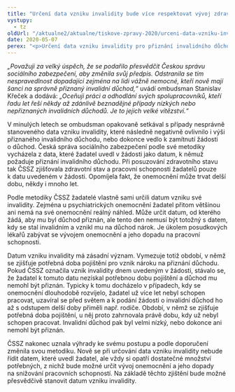 ```yaml
---
title: "Určení data vzniku invalidity bude více respektovat vývoj zdravotního stavu"
vystupy:
  - tz
oldUrl: "/aktualne2/aktualne/tiskove-zpravy-2020/urceni-data-vzniku-invalidity-bude-vice-respektovat-vyvoj-zdravotniho-stavu/"
date: 2020-05-07
perex: "<p>Určení data vzniku invalidity pro přiznání invalidního důchodu už by mělo vycházet výhradně z řádně zjištěného vývoje zdravotního stavu žadatele. Česká správa sociálního zabezpečení na doporučení ombudsmana změnila svůj vnitřní předpis a nebude už určení data vzniku invalidity odvíjet od data, které žadatel uvedl v žádosti o invalidní důchod. Datum se bude určovat podle vývoje zdravotního stavu ke dni, kdy invalidita skutečně vznikla.</p>"
---
```


<!-- imported from the old website -->

<p><i>„Považuji za velký úspěch, že se podařilo přesvědčit Českou správu sociálního zabezpečení, aby změnila svůj předpis. Odstranila se tím nespravedlnost dopadající zejména na lidi vážně nemocné, kteří nově mají šanci na správně přiznaný invalidní důchod,“</i> uvádí ombudsman Stanislav Křeček a dodává: <i>„Oceňuji práci a odhodlání svých spolupracovníků, kteří řadu let řeší někdy až zdánlivě beznadějné případy nízkých nebo nepřiznaných invalidních důchodů. Je to jejich velké vítězství.“</i></p> <p>V minulých letech se ombudsman opakovaně setkával s případy nesprávně stanoveného data vzniku invalidity, které následně negativně ovlivnilo i výši přiznaného invalidního důchodu, nebo dokonce vedlo k zamítnutí žádosti o důchod. Česká správa sociálního zabezpečení podle své metodiky vycházela z data, které žadatel uvedl v žádosti jako datum, k němuž požaduje přiznání invalidního důchodu. Při posuzování zdravotního stavu tak ČSSZ zjišťovala zdravotní stav a pracovní schopnosti žadatelů pouze k datu uvedeném v žádosti. Opomíjela fakt, že onemocnění může trvat delší dobu, někdy i mnoho let.  </p> <p>Podle metodiky ČSSZ žadatelé vlastně sami určili datum vzniku své invalidity. Zejména u psychiatrických onemocnění žadatel přitom většinou ani nemá na své onemocnění reálný náhled. Může určit datum, od kterého žádá, aby mu byl důchod přiznán, ale tento den nemusí být totožný s datem, kdy se stal invalidním a vznikl mu na důchod nárok. Je úkolem posudkových lékařů zabývat se vývojem onemocnění a jeho dopadu na pracovní schopnosti.</p> <p>Datum vzniku invalidity má zásadní význam. Vymezuje totiž období, v němž se zjišťuje potřebná doba pojištění pro vznik nároku na přiznání důchodu. Pokud ČSSZ označila vznik invalidity dnem uvedeným v žádosti, stávalo se, že žadatel k tomuto datu nezískal potřebnou dobu pojištění a důchod mu nemohl být přiznán. Typicky k tomu docházelo v případech, kdy se onemocnění dlouhodobě rozvíjelo, žadatel už více let nebyl schopen pracovat, uzavíral se před světem a k podání žádosti o invalidní důchod ho až s odstupem delší doby přiměli např. rodiče. Období, v němž se zjišťuje potřebná doba pojištění, u něj proto zahrnovala právě dobu, kdy už nebyl schopen pracovat. Invalidní důchod pak byl velmi nízký, nebo dokonce ani nemohl být přiznán.</p> ČSSZ nakonec uznala výhrady ke svému postupu a podle doporučení změnila svou metodiku. Nově se při určování data vzniku invalidity nebude řídit datem, které uvedl žadatel, ale vždy si opatří dostatečné množství potřebných, z nichž bude možné určit vývoj onemocnění a jeho dopady na snižování pracovních schopností. Na základě těchto zjištění bude možné přesvědčivě stanovit datum vzniku invalidity.

